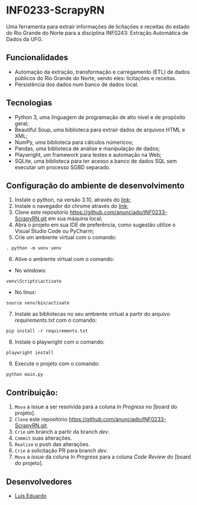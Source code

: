 # INF0233-ScrapyRN
Uma ferramenta para extrair informações de licitações e receitas do estado do Rio Grande do Norte para a disciplina INF0243: Extração Automática de Dados da UFG.

## Funcionalidades

- Automação da extração, transformação e carregamento (ETL) de dados públicos do Rio Grande do Norte, sendo eles: licitações e receitas.        
- Persistência dos dados num banco de dados local.

## Tecnologias

 - Python 3, uma linguagem de programação de alto nível e de propósito geral;
 - Beautiful Soup, uma biblioteca para extrair dados de arquivos HTML e XML;
 - NumPy, uma biblioteca para cálculos númericos;
 - Pandas, uma biblioteca de análise e manipulação de dados;
 - Playwright, um framework para testes e automação na Web;
 - SQLite, uma biblioteca para ter acesso a banco de dados SQL sem executar um processo SGBD separado.

## Configuração do ambiente de desenvolvimento

1. Instale o python, na versão 3.10, através do [link](https://www.python.org/downloads/);
2. Instale o navegador do chrome através do [link](https://www.google.com/chrome/);
3. Clone este repositório https://github.com/anunciado/INF0233-ScrapyRN.git em sua máquina local;
4. Abra o projeto em sua IDE de preferência, como sugestão utilize o Visual Studio Code ou PyCharm;
5. Crie um ambiente virtual com o comando:
```
. python -m venv venv
```
6. Ative o ambiente virtual com o comando:
* No windows:
```
venv\Scripts\activate
```
* No linux:
```
source venv/bin/activate
```
7. Instale as bibliotecas no seu ambiente virtual a partir do arquivo _requirements.txt_ com o comando:
```
pip install -r requirements.txt
```
8. Instale o playwright com o comando:
```
playwright install
```
9. Execute o projeto com o comando:
```
python main.py
```

## Contribuição:

1. `Mova` a issue a ser resolvida para a coluna _In Progress_ no [board do projeto].  
2. `Clone` este repositório https://github.com/anunciado/INF0233-ScrapyRN.git.
3. `Crie` um branch a partir da branch _dev_.
4. `Commit` suas alterações.
5. `Realize` o push das alterações.
6. `Crie` a solicitação PR para branch _dev_.
7. `Mova` a _issue_ da coluna _In Progress_ para a coluna _Code Review_ do [board do projeto].

## Desenvolvedores

- [Luís Eduardo](https://github.com/anunciado)